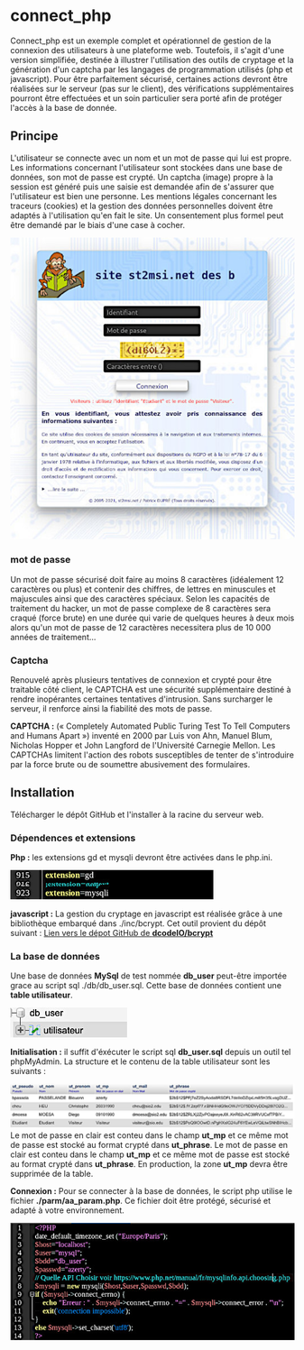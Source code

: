 # connect_php
Connect_php est un exemple complet et opérationnel de gestion de la connexion des utilisateurs à une plateforme web. Toutefois, il s'agit d'une version simplifiée, destinée à illustrer l'utilisation des outils de cryptage et la génération d'un captcha par les langages de programmation utilisés (php et javascript). Pour être parfaitement sécurisé, certaines actions devront être réalisées sur le serveur (pas sur le client), des vérifications supplémentaires pourront être effectuées et un soin particulier sera porté afin de protéger l'accès à la base de donnée.

## Principe
L'utilisateur se connecte avec un nom et un mot de passe qui lui est propre. Les informations concernant l'utilisateur sont stockées dans une base de données, son mot de passe est crypté. 
Un captcha (image) propre à la session est généré puis une saisie est demandée afin de s'assurer que l'utilisateur est bien une personne.
Les mentions légales concernant les traceurs (cookies) et la gestion des données personnelles doivent être adaptés à l'utilisation qu'en fait le site. Un consentement plus formel peut être demandé par le biais d'une case à cocher.

<img src="./doc/connect_php.jpg" alt="Ecran de connexion"/>

### mot de passe
Un mot de passe sécurisé doit faire au moins 8 caractères (idéalement 12 caractères ou plus) et contenir des chiffres, de lettres en minuscules et majuscules ainsi que des caractères spéciaux. Selon les capacités de traitement du hacker, un mot de passe complexe de 8 caractères sera craqué (force brute) en une durée qui varie de quelques heures à deux mois alors qu'un mot de passe de 12 caractères necessitera plus de 10 000 années de traitement...

### Captcha
Renouvelé après plusieurs tentatives de connexion et crypté pour être traitable côté client, le CAPTCHA est une sécurité supplémentaire destiné à rendre inopérantes certaines tentatives d'intrusion. Sans surcharger le serveur, il renforce ainsi la fiabilité des mots de passe.

**CAPTCHA :** (« Completely Automated Public Turing Test To Tell Computers and Humans Apart ») inventé en 2000 par Luis von Ahn, Manuel Blum, Nicholas Hopper et John Langford de l'Université Carnegie Mellon. Les CAPTCHAs limitent l'action des robots susceptibles de tenter de s'introduire par la force brute ou de soumettre abusivement des formulaires.

## Installation
Télécharger le dépôt GitHub et l'installer à la racine du serveur web.

### Dépendences et extensions

**Php :** les extensions gd et mysqli devront être activées dans le php.ini.

<img src="./doc/php_ini.jpg" alt="php.ini"/>

**javascript :** La gestion du cryptage en javascript est réalisée grâce à une bibliothèque embarqué dans ./inc/bcrypt. Cet outil provient du dépôt suivant :
[Lien vers le dépot GitHub de **dcodeIO/bcrypt**](https://github.com/dcodeIO/bcrypt.js)

### La base de données
Une base de données **MySql** de test nommée **db_user** peut-être importée grace au script sql ./db/db_user.sql. Cette base de données contient une **table utilisateur**. 

<img src="./doc/db_user.jpg" alt="La base de données"/>

**Initialisation :** il suffit d'éxécuter le script sql **db_user.sql** depuis un outil tel phpMyAdmin. La structure et le contenu de la table utilisateur sont les suivants :

<img src="./doc/db_user_test.jpg" alt="Table des utilisateurs"/> Le mot de passe en clair est conteu dans le champ **ut_mp** et ce même mot de passe est stocké au format crypté dans **ut_phrase**. Le mot de passe en clair est conteu dans le champ **ut_mp** et ce même mot de passe est stocké au format crypté dans **ut_phrase**. En production, la zone **ut_mp** devra être supprimée de la table.

**Connexion :** Pour se connecter à la base de données, le script php utilise le fichier **./parm/aa_param.php**. Ce fichier doit être protégé, sécurisé et adapté à votre environnement.

<img src="./doc/aa_param.jpg" alt="Parametrer l'accés à la base"/>

